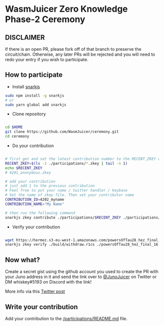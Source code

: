 # WasmJuicer Zero Knowledge Phase-2 Ceremony

## DISCLAIMER

If there is an open PR, please fork off of that branch to preserve the circuit/chain.  Otherwise, any later PRs will be rejected and you will need to redo your entry if you wish to participate.

## How to participate

- Install [snarkjs](https://github.com/iden3/snarkjs)

```bash
sudo npm install -g snarkjs
# or
sudo yarn global add snarkjs
````

- Clone repository

```bash

cd $HOME
git clone https://github.com/WasmJuicer/ceremony.git
cd ceremony

```

- Do your contribution

```bash

# first get and set the latest contribution number to the RECENT_ZKEY var
RECENT_ZKEY=$(ls -1 ./participations/*.zkey | tail -n 1)
echo $RECENT_ZKEY
# 4201_anonymous.zkey

# add your contribution
# just add 1 to the previous contribution
# Feel free to put your name / twitter handler / keybase
# Set the name of zkey file. Then set your contributor name
CONTRIBUTION_ID=4202_myname
CONTRIBUTION_NAME="My Name"

# then run the following command
snarkjs zkey contribute ./participations/$RECENT_ZKEY ./participations/$CONTRIBUTION_ID.zkey --name="$CONTRIBUTION_NAME" -v

```

- Verify your contribution

```bash

wget https://hermez.s3-eu-west-1.amazonaws.com/powersOfTau28_hez_final_16.ptau
snarkjs zkey verify ./build/withdraw.r1cs ./powersOfTau28_hez_final_16.ptau "./participations/$CONTRIBUTION_ID.zkey"

```

## Now what?

Create a secret gist using the github account you used to create the PR with your Juno address in it and send the link over to [@JunoJuicer](https://twitter.com/JunoJuicer) on Twitter or DM whiskey#5193 on Discord with the link!

More info via this [Twitter post](https://twitter.com/JunoJuicer/status/1544733705297707016?s=20&t=Ty0CUVDZExKIKqD6lbDDKA)

## Write your contribution

Add your contribution to the [/participations/README.md](/participations/README.md) file.
